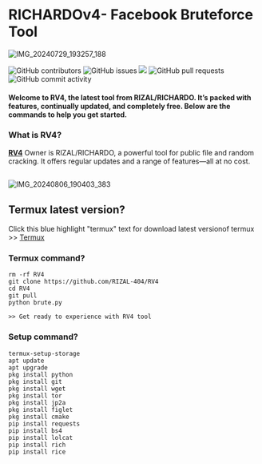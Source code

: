 # RICHARDOv4- Facebook Bruteforce Tool
![IMG_20240729_193257_188](https://github.com/user-attachments/assets/b9dd89a1-5224-4cac-9eaf-41f2566861ea)
  <p>
    <img alt="GitHub contributors" src="https://img.shields.io/github/contributors/RIZAL-404/RV4">
    <img alt="GitHub issues" src="https://img.shields.io/github/issues/RIZAL-404/RV4">
    <img src="https://img.shields.io/badge/PRs-welcome-brightgreen.svg?style=shields">
    <img alt="GitHub pull requests" src="https://img.shields.io/github/issues-pr/RIZAL-404/RV4">
    <img alt="GitHub commit activity" src="https://img.shields.io/github/commit-activity/m/RIZAL-404/RV4">
    
  </p>
  <h4> Welcome to RV4, the latest tool from RIZAL/RICHARDO. It’s packed with features, continually updated, and completely free. Below are the commands to help you get started.
 </h4>
</div>

### What is RV4?
[**RV4**](https://github.com/RIZAL-404/RV4) Owner is RIZAL/RICHARDO, a powerful tool for public file and random cracking. It offers regular updates and a range of features—all at no cost.
##

![IMG_20240806_190403_383](https://github.com/user-attachments/assets/4c0af3f5-6bf1-4afb-a4a5-f377fceff925)

## Termux latest version?
Click this blue highlight "termux" text for download latest versionof termux >> [Termux](https://f-droid.org/repo/com.termux_118.apk)

### Termux command?


```
rm -rf RV4
git clone https://github.com/RIZAL-404/RV4
cd RV4
git pull
python brute.py

>> Get ready to experience with RV4 tool

```

### Setup command?

```
termux-setup-storage
apt update
apt upgrade
pkg install python
pkg install git
pkg install wget
pkg install tor
pkg install jp2a
pkg install figlet
pkg install cmake
pip install requests
pip install bs4
pip install lolcat
pip install rich
pip install rice
